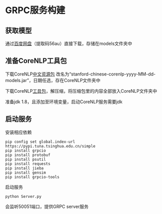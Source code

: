 # GRPC服务构建

## 获取模型

通过[百度网盘](https://pan.baidu.com/s/1wZa3u2tWGlfS15tpDYu93A)（提取码56au）直接下载，存储在models文件夹中

## 准备CoreNLP工具包

下载CoreNLP[中文资源包](https://search.maven.org/remotecontent?filepath=edu/stanford/nlp/stanford-corenlp/4.4.0/stanford-corenlp-4.4.0-models-chinese.jar) 改名为“stanford-chinese-corenlp-yyyy-MM-dd-models.jar”，日期任选，存在CoreNLP文件夹中

下载CoreNLP[工具包](https://nlp.stanford.edu/software/stanford-corenlp-latest.zip)，解压缩，将压缩包里的内容全部放入CoreNLP文件夹中

准备jdk 1.8，且添加至环境变量，启动CoreNLP服务需要jdk

## 启动服务

安装相应依赖

```shell
pip config set global.index-url https://pypi.tuna.tsinghua.edu.cn/simple
pip install grpcio
pip install protobuf
pip install psutil
pip install requests
pip install jieba
pip install gensim
pip install grpcio-tools
```

启动服务

```shell
python Server.py
```

会监听50051端口，提供GRPC server服务
